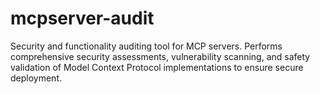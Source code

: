 # mcpserver-audit
Security and functionality auditing tool for MCP servers. Performs comprehensive security assessments, vulnerability scanning, and safety validation of Model Context Protocol implementations to ensure secure deployment.
